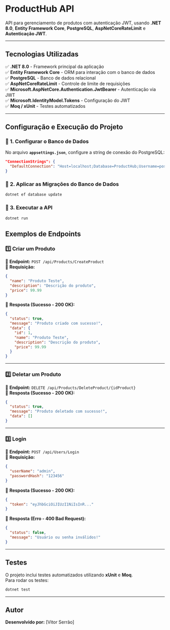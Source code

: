 # **ProductHub API**

 API para gerenciamento de produtos com autenticação JWT, usando **.NET 8.0**, **Entity Framework Core**, **PostgreSQL**, **AspNetCoreRateLimit** e **Autenticação JWT**.

---

## **Tecnologias Utilizadas**

✅ **.NET 8.0** - Framework principal da aplicação  
✅ **Entity Framework Core** - ORM para interação com o banco de dados  
✅ **PostgreSQL** - Banco de dados relacional  
✅ **AspNetCoreRateLimit** - Controle de limite de requisições  
✅ **Microsoft.AspNetCore.Authentication.JwtBearer** - Autenticação via JWT  
✅ **Microsoft.IdentityModel.Tokens** - Configuração do JWT  
✅ **Moq / xUnit** - Testes automatizados  

---

## **Configuração e Execução do Projeto**

### 🔹 **1. Configurar o Banco de Dados**
No arquivo **`appsettings.json`**, configure a string de conexão do PostgreSQL:
```json
"ConnectionStrings": {
  "DefaultConnection": "Host=localhost;Database=ProductHub;Username=postgres;Password=123456"
}
```

### 🔹 **2. Aplicar as Migrações do Banco de Dados**
```bash
dotnet ef database update
```

### 🔹 **3. Executar a API**
```bash
dotnet run
```


## **Exemplos de Endpoints**

### **1️⃣ Criar um Produto**
🔹 **Endpoint:** `POST /api/Products/CreateProduct`  
🔹 **Requisição:**
```json
{
  "name": "Produto Teste",
  "description": "Descrição do produto",
  "price": 99.99
}
```
🔹 **Resposta (Sucesso - 200 OK):**
```json
{
  "status": true,
  "message": "Produto criado com sucesso!",
  "data": {
    "id": 1,
    "name": "Produto Teste",
    "description": "Descrição do produto",
    "price": 99.99
  }
}
```

---

### **2️⃣ Deletar um Produto**
🔹 **Endpoint:** `DELETE /api/Products/DeleteProduct/{idProduct}`  
🔹 **Resposta (Sucesso - 200 OK):**
```json
{
  "status": true,
  "message": "Produto deletado com sucesso!",
  "data": []
}
```

---

### **3️⃣ Login**
🔹 **Endpoint:** `POST /api/Users/Login`  
🔹 **Requisição:**
```json
{
  "userName": "admin",
  "passwordHash": "123456"
}
```
🔹 **Resposta (Sucesso - 200 OK):**
```json
{
  "token": "eyJhbGciOiJIUzI1NiIsInR..."
}
```
🔹 **Resposta (Erro - 400 Bad Request):**
```json
{
  "status": false,
  "message": "Usuário ou senha inválidos!"
}
```

---

## **Testes**
O projeto inclui testes automatizados utilizando **xUnit** e **Moq**.  
Para rodar os testes:

```bash
dotnet test
```

---


## **Autor**
 **Desenvolvido por:** [Vitor Serrão]  


